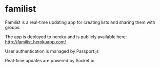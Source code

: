 # familist

Familist is a real-time updating app for creating lists and sharing them with groups.

The app is deployed to heroku and is publicly available here: http://familist.herokuapp.com/

User authentication is managed by Passport.js

Real-time updates are powered by Socket.io
